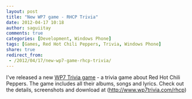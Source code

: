 ```yaml
---
layout: post
title: "New WP7 game - RHCP Trivia"
date: 2012-04-17 10:18
author: saguiitay
comments: true
categories: [Development, Windows Phone]
tags: [Games, Red Hot Chili Peppers, Trivia, Windows Phone]
share: true
redirect_from:
 - /2012/04/17/new-wp7-game-rhcp-trivia/
---
```

I've released a new [WP7 Trivia game](http://www.wp7trivia.com) - a trivia game about Red Hot Chili Peppers. 
The game includes all their albums, songs and lyrics. Check out the details, screenshots and download at (http://www.wp7trivia.com/rhcp)

